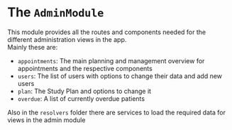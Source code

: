 # The `AdminModule`

This module provides all the routes and components needed for the different administration views in the app.  
Mainly these are:

- `appointments`: The main planning and management overview for appointments and the respective components
- `users`: The list of users with options to change their data and add new users
- `plan`: The Study Plan and options to change it
- `overdue`: A list of currently overdue patients

Also in the `resolvers` folder there are services to load the required data for views in the admin module
